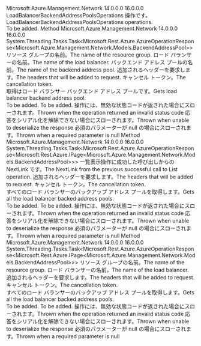 <Type Name="ILoadBalancerBackendAddressPoolsOperations" FullName="Microsoft.Azure.Management.Network.ILoadBalancerBackendAddressPoolsOperations">
  <TypeSignature Language="C#" Value="public interface ILoadBalancerBackendAddressPoolsOperations" />
  <TypeSignature Language="ILAsm" Value=".class public interface auto ansi abstract ILoadBalancerBackendAddressPoolsOperations" />
  <TypeSignature Language="DocId" Value="T:Microsoft.Azure.Management.Network.ILoadBalancerBackendAddressPoolsOperations" />
  <TypeSignature Language="VB.NET" Value="Public Interface ILoadBalancerBackendAddressPoolsOperations" />
  <TypeSignature Language="F#" Value="type ILoadBalancerBackendAddressPoolsOperations = interface" />
  <AssemblyInfo>
    <AssemblyName>Microsoft.Azure.Management.Network</AssemblyName>
    <AssemblyVersion>14.0.0.0</AssemblyVersion>
    <AssemblyVersion>16.0.0.0</AssemblyVersion>
  </AssemblyInfo>
  <Interfaces />
  <Docs>
    <summary>
            <span data-ttu-id="fe544-101">LoadBalancerBackendAddressPoolsOperations 操作です。</span><span class="sxs-lookup"><span data-stu-id="fe544-101">LoadBalancerBackendAddressPoolsOperations operations.</span></span>
            </summary>
    <remarks>To be added.</remarks>
  </Docs>
  <Members>
    <Member MemberName="GetWithHttpMessagesAsync">
      <MemberSignature Language="C#" Value="public System.Threading.Tasks.Task&lt;Microsoft.Rest.Azure.AzureOperationResponse&lt;Microsoft.Azure.Management.Network.Models.BackendAddressPool&gt;&gt; GetWithHttpMessagesAsync (string resourceGroupName, string loadBalancerName, string backendAddressPoolName, System.Collections.Generic.Dictionary&lt;string,System.Collections.Generic.List&lt;string&gt;&gt; customHeaders = null, System.Threading.CancellationToken cancellationToken = null);" />
      <MemberSignature Language="ILAsm" Value=".method public hidebysig newslot virtual instance class System.Threading.Tasks.Task`1&lt;class Microsoft.Rest.Azure.AzureOperationResponse`1&lt;class Microsoft.Azure.Management.Network.Models.BackendAddressPool&gt;&gt; GetWithHttpMessagesAsync(string resourceGroupName, string loadBalancerName, string backendAddressPoolName, class System.Collections.Generic.Dictionary`2&lt;string, class System.Collections.Generic.List`1&lt;string&gt;&gt; customHeaders, valuetype System.Threading.CancellationToken cancellationToken) cil managed" />
      <MemberSignature Language="DocId" Value="M:Microsoft.Azure.Management.Network.ILoadBalancerBackendAddressPoolsOperations.GetWithHttpMessagesAsync(System.String,System.String,System.String,System.Collections.Generic.Dictionary{System.String,System.Collections.Generic.List{System.String}},System.Threading.CancellationToken)" />
      <MemberSignature Language="F#" Value="abstract member GetWithHttpMessagesAsync : string * string * string * System.Collections.Generic.Dictionary&lt;string, System.Collections.Generic.List&lt;string&gt;&gt; * System.Threading.CancellationToken -&gt; System.Threading.Tasks.Task&lt;Microsoft.Rest.Azure.AzureOperationResponse&lt;Microsoft.Azure.Management.Network.Models.BackendAddressPool&gt;&gt;" Usage="iLoadBalancerBackendAddressPoolsOperations.GetWithHttpMessagesAsync (resourceGroupName, loadBalancerName, backendAddressPoolName, customHeaders, cancellationToken)" />
      <MemberType>Method</MemberType>
      <AssemblyInfo>
        <AssemblyName>Microsoft.Azure.Management.Network</AssemblyName>
        <AssemblyVersion>14.0.0.0</AssemblyVersion>
        <AssemblyVersion>16.0.0.0</AssemblyVersion>
      </AssemblyInfo>
      <ReturnValue>
        <ReturnType>System.Threading.Tasks.Task&lt;Microsoft.Rest.Azure.AzureOperationResponse&lt;Microsoft.Azure.Management.Network.Models.BackendAddressPool&gt;&gt;</ReturnType>
      </ReturnValue>
      <Parameters>
        <Parameter Name="resourceGroupName" Type="System.String" />
        <Parameter Name="loadBalancerName" Type="System.String" />
        <Parameter Name="backendAddressPoolName" Type="System.String" />
        <Parameter Name="customHeaders" Type="System.Collections.Generic.Dictionary&lt;System.String,System.Collections.Generic.List&lt;System.String&gt;&gt;" />
        <Parameter Name="cancellationToken" Type="System.Threading.CancellationToken" />
      </Parameters>
      <Docs>
        <param name="resourceGroupName">
            <span data-ttu-id="fe544-102">リソース グループの名前。</span><span class="sxs-lookup"><span data-stu-id="fe544-102">The name of the resource group.</span></span>
            </param>
        <param name="loadBalancerName">
            <span data-ttu-id="fe544-103">ロード バランサーの名前。</span><span class="sxs-lookup"><span data-stu-id="fe544-103">The name of the load balancer.</span></span>
            </param>
        <param name="backendAddressPoolName">
            <span data-ttu-id="fe544-104">バックエンド アドレス プールの名前。</span><span class="sxs-lookup"><span data-stu-id="fe544-104">The name of the backend address pool.</span></span>
            </param>
        <param name="customHeaders">
            <span data-ttu-id="fe544-105">追加されるヘッダーを要求します。</span><span class="sxs-lookup"><span data-stu-id="fe544-105">The headers that will be added to request.</span></span>
            </param>
        <param name="cancellationToken">
            <span data-ttu-id="fe544-106">キャンセル トークン。</span><span class="sxs-lookup"><span data-stu-id="fe544-106">The cancellation token.</span></span>
            </param>
        <summary>
            <span data-ttu-id="fe544-107">取得はロード バランサー バックエンド アドレス プールです。</span><span class="sxs-lookup"><span data-stu-id="fe544-107">Gets load balancer backend address pool.</span></span>
            </summary>
        <returns>To be added.</returns>
        <remarks>To be added.</remarks>
        <exception cref="T:Microsoft.Rest.Azure.CloudException">
            <span data-ttu-id="fe544-108">操作には、無効な状態コードが返された場合にスローされます。</span><span class="sxs-lookup"><span data-stu-id="fe544-108">Thrown when the operation returned an invalid status code</span></span>
            </exception>
        <exception cref="T:Microsoft.Rest.SerializationException">
            <span data-ttu-id="fe544-109">応答をシリアル化を解除できない場合にスローされます。</span><span class="sxs-lookup"><span data-stu-id="fe544-109">Thrown when unable to deserialize the response</span></span>
            </exception>
        <exception cref="T:Microsoft.Rest.ValidationException">
            <span data-ttu-id="fe544-110">必須のパラメーターが null の場合にスローされます。</span><span class="sxs-lookup"><span data-stu-id="fe544-110">Thrown when a required parameter is null</span></span>
            </exception>
      </Docs>
    </Member>
    <Member MemberName="ListNextWithHttpMessagesAsync">
      <MemberSignature Language="C#" Value="public System.Threading.Tasks.Task&lt;Microsoft.Rest.Azure.AzureOperationResponse&lt;Microsoft.Rest.Azure.IPage&lt;Microsoft.Azure.Management.Network.Models.BackendAddressPool&gt;&gt;&gt; ListNextWithHttpMessagesAsync (string nextPageLink, System.Collections.Generic.Dictionary&lt;string,System.Collections.Generic.List&lt;string&gt;&gt; customHeaders = null, System.Threading.CancellationToken cancellationToken = null);" />
      <MemberSignature Language="ILAsm" Value=".method public hidebysig newslot virtual instance class System.Threading.Tasks.Task`1&lt;class Microsoft.Rest.Azure.AzureOperationResponse`1&lt;class Microsoft.Rest.Azure.IPage`1&lt;class Microsoft.Azure.Management.Network.Models.BackendAddressPool&gt;&gt;&gt; ListNextWithHttpMessagesAsync(string nextPageLink, class System.Collections.Generic.Dictionary`2&lt;string, class System.Collections.Generic.List`1&lt;string&gt;&gt; customHeaders, valuetype System.Threading.CancellationToken cancellationToken) cil managed" />
      <MemberSignature Language="DocId" Value="M:Microsoft.Azure.Management.Network.ILoadBalancerBackendAddressPoolsOperations.ListNextWithHttpMessagesAsync(System.String,System.Collections.Generic.Dictionary{System.String,System.Collections.Generic.List{System.String}},System.Threading.CancellationToken)" />
      <MemberSignature Language="F#" Value="abstract member ListNextWithHttpMessagesAsync : string * System.Collections.Generic.Dictionary&lt;string, System.Collections.Generic.List&lt;string&gt;&gt; * System.Threading.CancellationToken -&gt; System.Threading.Tasks.Task&lt;Microsoft.Rest.Azure.AzureOperationResponse&lt;Microsoft.Rest.Azure.IPage&lt;Microsoft.Azure.Management.Network.Models.BackendAddressPool&gt;&gt;&gt;" Usage="iLoadBalancerBackendAddressPoolsOperations.ListNextWithHttpMessagesAsync (nextPageLink, customHeaders, cancellationToken)" />
      <MemberType>Method</MemberType>
      <AssemblyInfo>
        <AssemblyName>Microsoft.Azure.Management.Network</AssemblyName>
        <AssemblyVersion>14.0.0.0</AssemblyVersion>
        <AssemblyVersion>16.0.0.0</AssemblyVersion>
      </AssemblyInfo>
      <ReturnValue>
        <ReturnType>System.Threading.Tasks.Task&lt;Microsoft.Rest.Azure.AzureOperationResponse&lt;Microsoft.Rest.Azure.IPage&lt;Microsoft.Azure.Management.Network.Models.BackendAddressPool&gt;&gt;&gt;</ReturnType>
      </ReturnValue>
      <Parameters>
        <Parameter Name="nextPageLink" Type="System.String" />
        <Parameter Name="customHeaders" Type="System.Collections.Generic.Dictionary&lt;System.String,System.Collections.Generic.List&lt;System.String&gt;&gt;" />
        <Parameter Name="cancellationToken" Type="System.Threading.CancellationToken" />
      </Parameters>
      <Docs>
        <param name="nextPageLink">
            <span data-ttu-id="fe544-111">一覧表示操作に成功した呼び出しからの NextLink です。</span><span class="sxs-lookup"><span data-stu-id="fe544-111">The NextLink from the previous successful call to List operation.</span></span>
            </param>
        <param name="customHeaders">
            <span data-ttu-id="fe544-112">追加されるヘッダーを要求します。</span><span class="sxs-lookup"><span data-stu-id="fe544-112">The headers that will be added to request.</span></span>
            </param>
        <param name="cancellationToken">
            <span data-ttu-id="fe544-113">キャンセル トークン。</span><span class="sxs-lookup"><span data-stu-id="fe544-113">The cancellation token.</span></span>
            </param>
        <summary>
            <span data-ttu-id="fe544-114">すべてのロード バランサーのバックアップ アドレス プールを取得します。</span><span class="sxs-lookup"><span data-stu-id="fe544-114">Gets all the load balancer backed address pools.</span></span>
            </summary>
        <returns>To be added.</returns>
        <remarks>To be added.</remarks>
        <exception cref="T:Microsoft.Rest.Azure.CloudException">
            <span data-ttu-id="fe544-115">操作には、無効な状態コードが返された場合にスローされます。</span><span class="sxs-lookup"><span data-stu-id="fe544-115">Thrown when the operation returned an invalid status code</span></span>
            </exception>
        <exception cref="T:Microsoft.Rest.SerializationException">
            <span data-ttu-id="fe544-116">応答をシリアル化を解除できない場合にスローされます。</span><span class="sxs-lookup"><span data-stu-id="fe544-116">Thrown when unable to deserialize the response</span></span>
            </exception>
        <exception cref="T:Microsoft.Rest.ValidationException">
            <span data-ttu-id="fe544-117">必須のパラメーターが null の場合にスローされます。</span><span class="sxs-lookup"><span data-stu-id="fe544-117">Thrown when a required parameter is null</span></span>
            </exception>
      </Docs>
    </Member>
    <Member MemberName="ListWithHttpMessagesAsync">
      <MemberSignature Language="C#" Value="public System.Threading.Tasks.Task&lt;Microsoft.Rest.Azure.AzureOperationResponse&lt;Microsoft.Rest.Azure.IPage&lt;Microsoft.Azure.Management.Network.Models.BackendAddressPool&gt;&gt;&gt; ListWithHttpMessagesAsync (string resourceGroupName, string loadBalancerName, System.Collections.Generic.Dictionary&lt;string,System.Collections.Generic.List&lt;string&gt;&gt; customHeaders = null, System.Threading.CancellationToken cancellationToken = null);" />
      <MemberSignature Language="ILAsm" Value=".method public hidebysig newslot virtual instance class System.Threading.Tasks.Task`1&lt;class Microsoft.Rest.Azure.AzureOperationResponse`1&lt;class Microsoft.Rest.Azure.IPage`1&lt;class Microsoft.Azure.Management.Network.Models.BackendAddressPool&gt;&gt;&gt; ListWithHttpMessagesAsync(string resourceGroupName, string loadBalancerName, class System.Collections.Generic.Dictionary`2&lt;string, class System.Collections.Generic.List`1&lt;string&gt;&gt; customHeaders, valuetype System.Threading.CancellationToken cancellationToken) cil managed" />
      <MemberSignature Language="DocId" Value="M:Microsoft.Azure.Management.Network.ILoadBalancerBackendAddressPoolsOperations.ListWithHttpMessagesAsync(System.String,System.String,System.Collections.Generic.Dictionary{System.String,System.Collections.Generic.List{System.String}},System.Threading.CancellationToken)" />
      <MemberSignature Language="F#" Value="abstract member ListWithHttpMessagesAsync : string * string * System.Collections.Generic.Dictionary&lt;string, System.Collections.Generic.List&lt;string&gt;&gt; * System.Threading.CancellationToken -&gt; System.Threading.Tasks.Task&lt;Microsoft.Rest.Azure.AzureOperationResponse&lt;Microsoft.Rest.Azure.IPage&lt;Microsoft.Azure.Management.Network.Models.BackendAddressPool&gt;&gt;&gt;" Usage="iLoadBalancerBackendAddressPoolsOperations.ListWithHttpMessagesAsync (resourceGroupName, loadBalancerName, customHeaders, cancellationToken)" />
      <MemberType>Method</MemberType>
      <AssemblyInfo>
        <AssemblyName>Microsoft.Azure.Management.Network</AssemblyName>
        <AssemblyVersion>14.0.0.0</AssemblyVersion>
        <AssemblyVersion>16.0.0.0</AssemblyVersion>
      </AssemblyInfo>
      <ReturnValue>
        <ReturnType>System.Threading.Tasks.Task&lt;Microsoft.Rest.Azure.AzureOperationResponse&lt;Microsoft.Rest.Azure.IPage&lt;Microsoft.Azure.Management.Network.Models.BackendAddressPool&gt;&gt;&gt;</ReturnType>
      </ReturnValue>
      <Parameters>
        <Parameter Name="resourceGroupName" Type="System.String" />
        <Parameter Name="loadBalancerName" Type="System.String" />
        <Parameter Name="customHeaders" Type="System.Collections.Generic.Dictionary&lt;System.String,System.Collections.Generic.List&lt;System.String&gt;&gt;" />
        <Parameter Name="cancellationToken" Type="System.Threading.CancellationToken" />
      </Parameters>
      <Docs>
        <param name="resourceGroupName">
            <span data-ttu-id="fe544-118">リソース グループの名前。</span><span class="sxs-lookup"><span data-stu-id="fe544-118">The name of the resource group.</span></span>
            </param>
        <param name="loadBalancerName">
            <span data-ttu-id="fe544-119">ロード バランサーの名前。</span><span class="sxs-lookup"><span data-stu-id="fe544-119">The name of the load balancer.</span></span>
            </param>
        <param name="customHeaders">
            <span data-ttu-id="fe544-120">追加されるヘッダーを要求します。</span><span class="sxs-lookup"><span data-stu-id="fe544-120">The headers that will be added to request.</span></span>
            </param>
        <param name="cancellationToken">
            <span data-ttu-id="fe544-121">キャンセル トークン。</span><span class="sxs-lookup"><span data-stu-id="fe544-121">The cancellation token.</span></span>
            </param>
        <summary>
            <span data-ttu-id="fe544-122">すべてのロード バランサーのバックアップ アドレス プールを取得します。</span><span class="sxs-lookup"><span data-stu-id="fe544-122">Gets all the load balancer backed address pools.</span></span>
            </summary>
        <returns>To be added.</returns>
        <remarks>To be added.</remarks>
        <exception cref="T:Microsoft.Rest.Azure.CloudException">
            <span data-ttu-id="fe544-123">操作には、無効な状態コードが返された場合にスローされます。</span><span class="sxs-lookup"><span data-stu-id="fe544-123">Thrown when the operation returned an invalid status code</span></span>
            </exception>
        <exception cref="T:Microsoft.Rest.SerializationException">
            <span data-ttu-id="fe544-124">応答をシリアル化を解除できない場合にスローされます。</span><span class="sxs-lookup"><span data-stu-id="fe544-124">Thrown when unable to deserialize the response</span></span>
            </exception>
        <exception cref="T:Microsoft.Rest.ValidationException">
            <span data-ttu-id="fe544-125">必須のパラメーターが null の場合にスローされます。</span><span class="sxs-lookup"><span data-stu-id="fe544-125">Thrown when a required parameter is null</span></span>
            </exception>
      </Docs>
    </Member>
  </Members>
</Type>